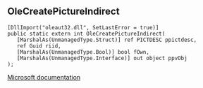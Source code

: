 ## OleCreatePictureIndirect

```
[DllImport("oleaut32.dll", SetLastError = true)]
public static extern int OleCreatePictureIndirect(
   [MarshalAs(UnmanagedType.Struct)] ref PICTDESC ppictdesc,
   ref Guid riid,
   [MarshalAs(UnmanagedType.Bool)] bool fOwn,
   [MarshalAs(UnmanagedType.Interface)] out object ppvObj
);
```

[Microsoft documentation](TODO)
